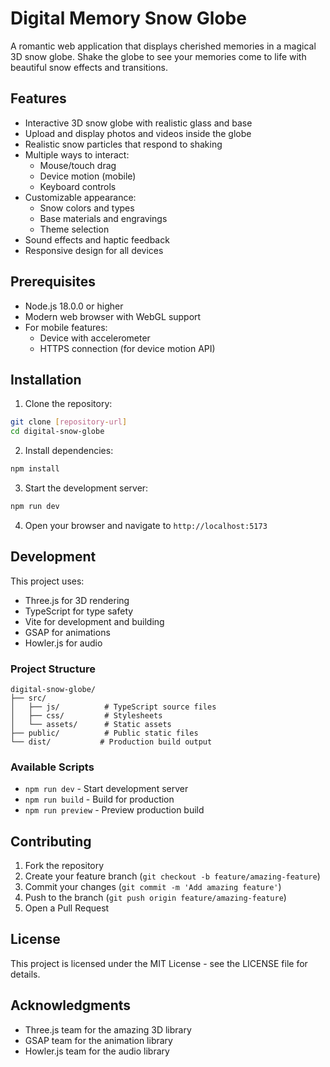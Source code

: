 # Digital Memory Snow Globe

A romantic web application that displays cherished memories in a magical 3D snow globe. Shake the globe to see your memories come to life with beautiful snow effects and transitions.

## Features

- Interactive 3D snow globe with realistic glass and base
- Upload and display photos and videos inside the globe
- Realistic snow particles that respond to shaking
- Multiple ways to interact:
  - Mouse/touch drag
  - Device motion (mobile)
  - Keyboard controls
- Customizable appearance:
  - Snow colors and types
  - Base materials and engravings
  - Theme selection
- Sound effects and haptic feedback
- Responsive design for all devices

## Prerequisites

- Node.js 18.0.0 or higher
- Modern web browser with WebGL support
- For mobile features:
  - Device with accelerometer
  - HTTPS connection (for device motion API)

## Installation

1. Clone the repository:
```bash
git clone [repository-url]
cd digital-snow-globe
```

2. Install dependencies:
```bash
npm install
```

3. Start the development server:
```bash
npm run dev
```

4. Open your browser and navigate to `http://localhost:5173`

## Development

This project uses:
- Three.js for 3D rendering
- TypeScript for type safety
- Vite for development and building
- GSAP for animations
- Howler.js for audio

### Project Structure

```
digital-snow-globe/
├── src/
│   ├── js/          # TypeScript source files
│   ├── css/         # Stylesheets
│   └── assets/      # Static assets
├── public/          # Public static files
└── dist/           # Production build output
```

### Available Scripts

- `npm run dev` - Start development server
- `npm run build` - Build for production
- `npm run preview` - Preview production build

## Contributing

1. Fork the repository
2. Create your feature branch (`git checkout -b feature/amazing-feature`)
3. Commit your changes (`git commit -m 'Add amazing feature'`)
4. Push to the branch (`git push origin feature/amazing-feature`)
5. Open a Pull Request

## License

This project is licensed under the MIT License - see the LICENSE file for details.

## Acknowledgments

- Three.js team for the amazing 3D library
- GSAP team for the animation library
- Howler.js team for the audio library 